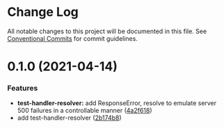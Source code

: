 # Change Log

All notable changes to this project will be documented in this file.
See [Conventional Commits](https://conventionalcommits.org) for commit guidelines.

# 0.1.0 (2021-04-14)


### Features

* **test-handler-resolver:** add ResponseError, resolve to emulate server 500 failures in a controllable manner ([4a2f618](https://github.com/Lucid-Deployment/lucid/commit/4a2f6180c93679ce22304592480392b01ff7927f))
* add test-handler-resolver ([2b174b8](https://github.com/Lucid-Deployment/lucid/commit/2b174b82cbf4a193c6a02df20ab9e24cba0cff53))
